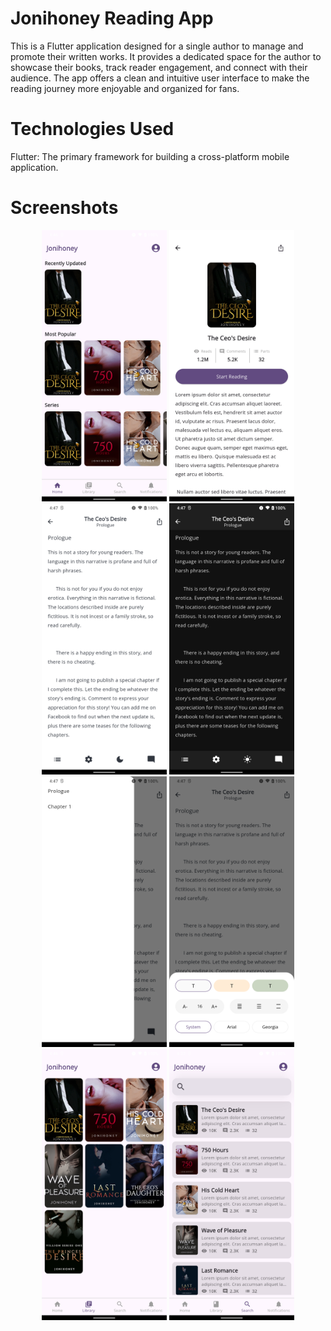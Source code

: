 # Jonihoney Reading App

This is a Flutter application designed for a single author to manage and promote their written works. It provides a dedicated space for the author to showcase their books, track reader engagement, and connect with their audience. The app offers a clean and intuitive user interface to make the reading journey more enjoyable and organized for fans.

# Technologies Used
Flutter: The primary framework for building a cross-platform mobile application.

# Screenshots
<div align="center">
<img src="assets/screenshots/home.png" alt="Homepage" width="200">
<img src="assets/screenshots/detail.png" alt="Homepage" width="200">
<img src="assets/screenshots/story.png" alt="Homepage" width="200">
<img src="assets/screenshots/darkmode.png" alt="Homepage" width="200">
<img src="assets/screenshots/chapter_drawer.png" alt="Homepage" width="200">
<img src="assets/screenshots/add_settings.png" alt="Homepage" width="200">
<img src="assets/screenshots/library.png" alt="Homepage" width="200">
<img src="assets/screenshots/search.png" alt="Homepage" width="200">
</div>
